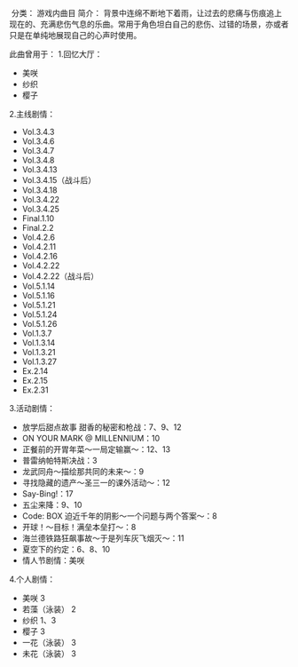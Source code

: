 ![]()
分类： 游戏内曲目
简介：
背景中连绵不断地下着雨，让过去的悲痛与伤痕追上现在的、充满悲伤气息的乐曲。常用于角色坦白自己的悲伤、过错的场景，亦或者只是在单纯地展现自己的心声时使用。

此曲曾用于：
1.回忆大厅：
 - 美咲
 - 纱织
 - 樱子

2.主线剧情：
 - Vol.3.4.3
 - Vol.3.4.6
 - Vol.3.4.7
 - Vol.3.4.8
 - Vol.3.4.13
 - Vol.3.4.15（战斗后）
 - Vol.3.4.18
 - Vol.3.4.22
 - Vol.3.4.25
 - Final.1.10
 - Final.2.2
 - Vol.4.2.6
 - Vol.4.2.11
 - Vol.4.2.16
 - Vol.4.2.22
 - Vol.4.2.22（战斗后）
 - Vol.5.1.14
 - Vol.5.1.16
 - Vol.5.1.21
 - Vol.5.1.24
 - Vol.5.1.26
 - Vol.1.3.7
 - Vol.1.3.14
 - Vol.1.3.21
 - Vol.1.3.27
 - Ex.2.14
 - Ex.2.15
 - Ex.2.31

3.活动剧情：
 - 放学后甜点故事 甜香的秘密和枪战：7、9、12
 - ON YOUR MARK @ MILLENNIUM：10
 - 正餐前的开胃年菜～一局定输赢～：12、13
 - 普雷纳帕特斯决战：3
 - 龙武同舟～描绘那共同的未来～：9
 - 寻找隐藏的遗产～圣三一的课外活动～：12
 - Say-Bing!：17
 - 五尘来降：9、10
 - Code: BOX 迫近千年的阴影～一个问题与两个答案～：8
 - 开球！～目标！满垒本垒打～：8
 - 海兰德铁路狂飙事故～于是列车灰飞烟灭～：11
 - 夏空下的约定：6、8、10
 - 情人节剧情：美咲

4.个人剧情：
 - 美咲 3
 - 若藻（泳装） 2
 - 纱织 1、3
 - 樱子 3
 - 一花（泳装） 3
 - 未花（泳装） 3

